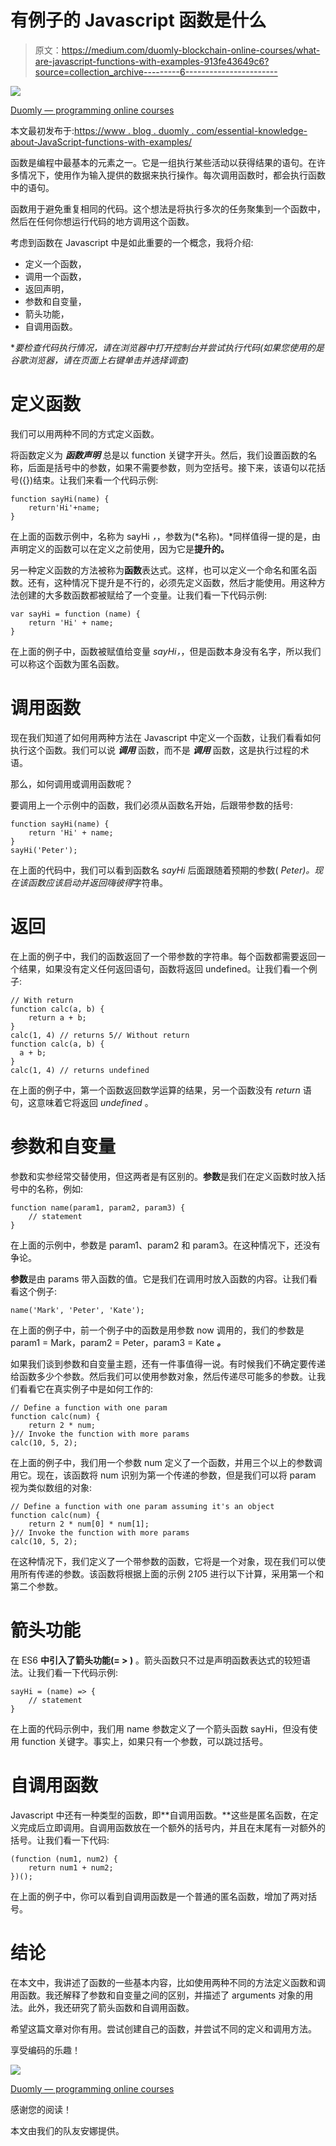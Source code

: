 # 有例子的 Javascript 函数是什么

> 原文：<https://medium.com/duomly-blockchain-online-courses/what-are-javascript-functions-with-examples-913fe43649c6?source=collection_archive---------6----------------------->

![](img/7ee988065a73b9d6850f5ee745f5fc2e.png)

[Duomly — programming online courses](https://www.duomly.com)

本文最初发布于:[https://www . blog . duomly . com/essential-knowledge-about-JavaScript-functions-with-examples/](https://www.blog.duomly.com/essential-knowledge-about-javascript-functions-with-examples/)

函数是编程中最基本的元素之一。它是一组执行某些活动以获得结果的语句。在许多情况下，使用作为输入提供的数据来执行操作。每次调用函数时，都会执行函数中的语句。

函数用于避免重复相同的代码。这个想法是将执行多次的任务聚集到一个函数中，然后在任何你想运行代码的地方调用这个函数。

考虑到函数在 Javascript 中是如此重要的一个概念，我将介绍:

*   定义一个函数，
*   调用一个函数，
*   返回声明，
*   参数和自变量，
*   箭头功能，
*   自调用函数。

**要检查代码执行情况，请在浏览器中打开控制台并尝试执行代码(如果您使用的是谷歌浏览器，请在页面上右键单击并选择调查)*

# 定义函数

我们可以用两种不同的方式定义函数。

将函数定义为 ***函数声明*** 总是以 function 关键字开头。然后，我们设置函数的名称，后面是括号中的参数，如果不需要参数，则为空括号。接下来，该语句以花括号({})结束。让我们来看一个代码示例:

```
function sayHi(name) {
    return'Hi'+name;
}
```

在上面的函数示例中，名称为 sayHi *，*，参数为(*名称)。*同样值得一提的是，由声明定义的函数可以在定义之前使用，因为它是**提升的。**

另一种定义函数的方法被称为**函数**表达式。这样，也可以定义一个命名和匿名函数。还有，这种情况下提升是不行的，必须先定义函数，然后才能使用。用这种方法创建的大多数函数都被赋给了一个变量。让我们看一下代码示例:

```
var sayHi = function (name) {
    return 'Hi' + name;
}
```

在上面的例子中，函数被赋值给变量 *sayHi，*，但是函数本身没有名字，所以我们可以称这个函数为匿名函数。

# 调用函数

现在我们知道了如何用两种方法在 Javascript 中定义一个函数，让我们看看如何执行这个函数。我们可以说 ***调用*** 函数，而不是 ***调用*** 函数，这是执行过程的术语。

那么，如何调用或调用函数呢？

要调用上一个示例中的函数，我们必须从函数名开始，后跟带参数的括号:

```
function sayHi(name) {
    return 'Hi' + name;
}
sayHi('Peter');
```

在上面的代码中，我们可以看到函数名 *sayHi* 后面跟随着预期的参数( *Peter)。*现在该函数应该启动并返回*嗨彼得*字符串。

# 返回

在上面的例子中，我们的函数返回了一个带参数的字符串。每个函数都需要返回一个结果，如果没有定义任何返回语句，函数将返回 undefined。让我们看一个例子:

```
// With return
function calc(a, b) {
    return a + b;
}
calc(1, 4) // returns 5// Without return
function calc(a, b) {
  a + b;
}
calc(1, 4) // returns undefined
```

在上面的例子中，第一个函数返回数学运算的结果，另一个函数没有 *return* 语句，这意味着它将返回 *undefined* 。

# 参数和自变量

参数和实参经常交替使用，但这两者是有区别的。**参数**是我们在定义函数时放入括号中的名称，例如:

```
function name(param1, param2, param3) {
    // statement
}
```

在上面的示例中，参数是 param1、param2 和 param3。在这种情况下，还没有争论。

**参数**是由 params 带入函数的值。它是我们在调用时放入函数的内容。让我们看看这个例子:

```
name('Mark', 'Peter', 'Kate');
```

在上面的例子中，前一个例子中的函数是用参数 now 调用的，我们的参数是 param1 = Mark，param2 = Peter，param3 = Kate ***。***

如果我们谈到参数和自变量主题，还有一件事值得一说。有时候我们不确定要传递给函数多少个参数。然后我们可以使用参数对象，然后传递尽可能多的参数。让我们看看它在真实例子中是如何工作的:

```
// Define a function with one param
function calc(num) {
    return 2 * num;
}// Invoke the function with more params
calc(10, 5, 2);
```

在上面的例子中，我们用一个参数 num 定义了一个函数，并用三个以上的参数调用它。现在，该函数将 num 识别为第一个传递的参数，但是我们可以将 param 视为类似数组的对象:

```
// Define a function with one param assuming it's an object
function calc(num) {
    return 2 * num[0] * num[1];
}// Invoke the function with more params
calc(10, 5, 2);
```

在这种情况下，我们定义了一个带参数的函数，它将是一个对象，现在我们可以使用所有传递的参数。该函数将根据上面的示例 2*10*5 进行以下计算，采用第一个和第二个参数。

# 箭头功能

在 ES6 **中引入了箭头功能(= > )** 。箭头函数只不过是声明函数表达式的较短语法。让我们看一下代码示例:

```
sayHi = (name) => { 
    // statement
}
```

在上面的代码示例中，我们用 name 参数定义了一个箭头函数 sayHi，但没有使用 function 关键字。事实上，如果只有一个参数，可以跳过括号。

# 自调用函数

Javascript 中还有一种类型的函数，即**自调用函数。**这些是匿名函数，在定义完成后立即调用。自调用函数放在一个额外的括号内，并且在末尾有一对额外的括号。让我们看一下代码:

```
(function (num1, num2) {
    return num1 + num2;
})();
```

在上面的例子中，你可以看到自调用函数是一个普通的匿名函数，增加了两对括号。

# 结论

在本文中，我讲述了函数的一些基本内容，比如使用两种不同的方法定义函数和调用函数。我还解释了参数和自变量之间的区别，并描述了 arguments 对象的用法。此外，我还研究了箭头函数和自调用函数。

希望这篇文章对你有用。尝试创建自己的函数，并尝试不同的定义和调用方法。

享受编码的乐趣！

![](img/93f37fe763ace8d7cd181798b57c8a30.png)

[Duomly — programming online courses](https://www.duomly.com)

感谢您的阅读！

本文由我们的队友安娜提供。